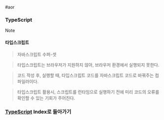 #aor 
### TypeScript
>[!note]
>#### 타입스크립트
>
>>자바스크립트 수퍼-셋
>
>>타입스크립트는 브라우저가 지원하지 않아, 브라우저 환경에서 실행되지 못한다.
>
>> 코드 작성 후, 실행할 때, 타입스크립트 코드를 자바스크립트 코드로 바꿔주는 컴파일러이다.
>
>> 타입스크립트 활용시, 스크립트를 런타임으로 실행하기 전에 미리 코드의 오류를 확인할 수 있는 기회가 주어진다.

### [TypeScript](../../Dev-Index/TypeScript.md) Index로 돌아가기